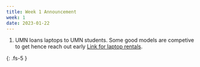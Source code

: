 ```yaml
---
title: Week 1 Announcement
week: 1
date: 2023-01-22
---
```


1. UMN loans laptops to UMN students. Some good models are competive to get hence reach out early [Link for laptop rentals](https://cse.umn.edu/cseit/services/loaner-equipment-checkout-and-management).

{: .fs-5 }

